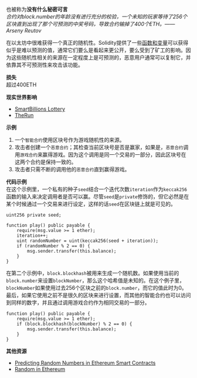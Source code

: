 也被称为**没有什么秘密可言**  
_合约对block.number的年龄没有进行充分的校验，一个未知的玩家等待了256个区块直到出现了那个可预测的中奖号码，导致合约输掉了400个ETH。——Arseny Reutov_  

在以太坊中很难获得一个真正的随机性。Solidity提供了一些[函数和变量](http://solidity.readthedocs.io/en/v0.4.21/units-and-global-variables.html)可以获得似乎是难以预测的值，通常它们要么是看起来更公开，要么受到了矿工的影响。因为这些随机性相关的来源在一定程度上是可预测的，恶意用户通常可以复制它，并依靠其不可预测性来攻击该功能。

**损失**  
超过400ETH  

**现实世界影响**
* [SmartBillions Lottery](https://www.reddit.com/r/ethereum/comments/74d3dc/smartbillions_lottery_contract_just_got_hacked/)
* [TheRun](https://medium.com/@hrishiolickel/why-smart-contracts-fail-undiscovered-bugs-and-what-we-can-do-about-them-119aa2843007)

**示例**  
1. 一个`智能合约`使用区块号作为游戏随机性的来源。  
2. 攻击者创建一个`恶意合约`；其检查当前区块号是否是赢家，如果是，`恶意合约`调用`游戏合约`来赢得游戏。因为这个调用是同一个交易的一部分，因此区块号在这两个合约是保持一致的。  
3. 攻击者只需不断的调用他的`恶意合约`直到赢得游戏。  

**代码示例**  
在这个示例里，一个私有的种子`seed`结合一个迭代次数`iteration`作为`keccak256`函数的输入来决定调用者是否可以赢。尽管`seed`是`private`修饰的，但它必然是在某个时候通过一个交易来进行设定，这样的话`seed`在区块链上就是可见的。
```
uint256 private seed;

function play() public payable {
	require(msg.value >= 1 ether);
	iteration++;
	uint randomNumber = uint(keccak256(seed + iteration));
	if (randomNumber % 2 == 0) {
		msg.sender.transfer(this.balance);
	}
}

```

在第二个示例中，`block.blockhash`被用来生成一个随机数。如果使用当前的`block.number`来设置`blockNumber`，那么这个哈希值是未知的。在这个例子里，`blockNumber`如果使用过去256个区块之前的`block.number`，而它的值此时为0。最后，如果它使用之前不是很久的区块来进行设置，而其他的智能合约也可以访问到同样的数字，并且通过调用游戏合约作为相同交易的一部分。
```
function play() public payable {
	require(msg.value >= 1 ether);
	if (block.blockhash(blockNumber) % 2 == 0) {
		msg.sender.transfer(this.balance);
	}
}
```

**其他资源**  
* [Predicting Random Numbers in Ethereum Smart Contracts](https://blog.positive.com/predicting-random-numbers-in-ethereum-smart-contracts-e5358c6b8620)
* [Random in Ethereum](https://blog.otlw.co/random-in-ethereum-50eefd09d33e)
